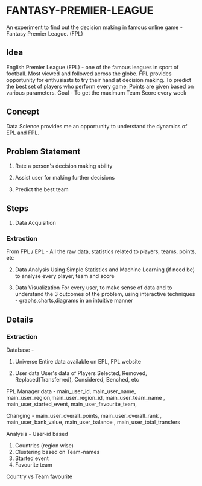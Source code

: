 # FANTASY-PREMIER-LEAGUE

 An experiment to find out the decision making in famous online game - Fantasy Premier League. (FPL)

## Idea
English Premier League (EPL) - one of the famous leagues in sport of football. Most viewed and followed across the globe.
FPL provides opportunity for enthusiasts to try their hand at decision making.
To predict the best set of players who perform every game.
Points are given based on various parameters.
Goal - To get the maximum Team Score every week

## Concept
Data Science provides me an opportunity to understand the dynamics of EPL and FPL.

## Problem Statement

1. Rate a person's decision making ability

2. Assist user for making further decisions

3. Predict the best team 


## Steps

1. Data Acquisition
### Extraction
From FPL / EPL - All the raw data, statistics related to players, teams, points, etc

2. Data Analysis
Using Simple Statistics and Machine Learning (if need be) to analyse every player, team and score

3. Data Visualization
For every user, to make sense of data and to understand the 3 outcomes of the problem, using interactive techniques - graphs,charts,diagrams in an intuitive manner 

## Details
### Extraction
Database -

1. Universe 
Entire data available on EPL, FPL website

2. User data
User's data of Players Selected, Removed, Replaced(Transferred), Considered, Benched, etc

FPL Manager data - 
main_user_id,
main_user_name,
main_user_region,main_user_region_id,
main_user_team_name ,
main_user_started_event,
main_user_favourite_team,


Changing - 
main_user_overall_points,
main_user_overall_rank ,
main_user_bank_value,
main_user_balance ,
main_user_total_transfers

Analysis - User-id based
1. Countries (region wise)
2. Clustering based on Team-names
3. Started event
4. Favourite team

Country vs Team favourite 
